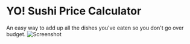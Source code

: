 # YO! Sushi Price Calculator
An easy way to add up all the dishes you've eaten so you don't go over budget.
![Screenshot](https://cdn.discordapp.com/attachments/226799562885562368/546890130628149257/Screenshot_20190218-030601_YO_Sushi_Price_Calculator.png)
